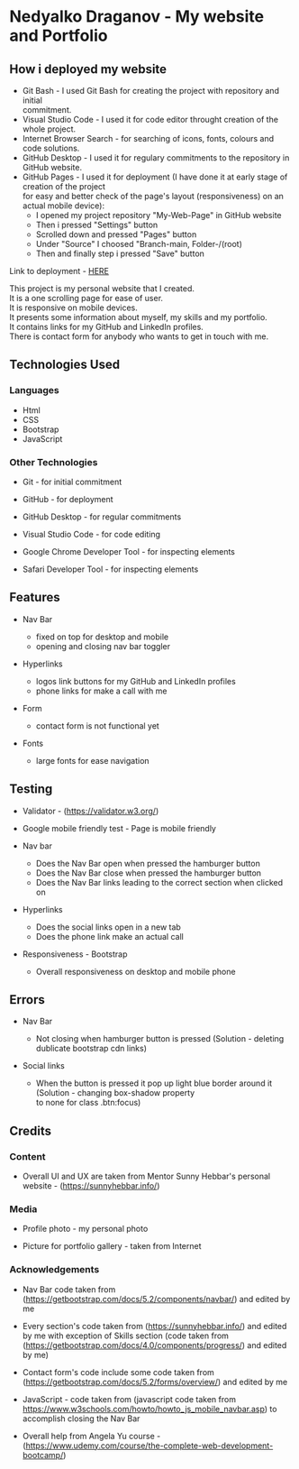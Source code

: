# Nedyalko Draganov - My website and Portfolio

## How i deployed my website

* Git Bash - I used Git Bash for creating the project with repository and initial<br/>
 commitment.
* Visual Studio Code - I used it for code editor throught creation of the whole project.
* Internet Browser Search - for searching of icons, fonts, colours and code solutions.
* GitHub Desktop - I used it for regulary commitments to the repository in GitHub website.
* GitHub Pages - I used it for deployment (I have done it at early stage of creation of the project<br/>
  for easy and better check of the page's layout (responsiveness) on an actual mobile device):
  - I opened my project repository "My-Web-Page" in GitHub website
  - Then i pressed "Settings" button
  - Scrolled down and pressed "Pages" button
  - Under "Source" I choosed "Branch-main, Folder-/(root)
  - Then and finally step i pressed "Save" button


Link to deployment - [HERE](https://ndraganov.github.io/My-Web-Page/)

This project is my personal website that I created.<br/>
It is a one scrolling page for ease of user.<br/>
It is responsive on mobile devices.<br/>
It presents some information about myself, my skills and my portfolio.<br/>
It contains links for my GitHub and LinkedIn profiles.<br/>
There is contact form for anybody who wants to get in touch with me.<br/>

## Technologies Used

### Languages

* Html
* CSS
* Bootstrap
* JavaScript

### Other Technologies

* Git - for initial commitment

* GitHub - for deployment

* GitHub Desktop - for regular commitments

* Visual Studio Code - for code editing

* Google Chrome Developer Tool - for inspecting elements

* Safari Developer Tool - for inspecting elements


## Features

* Nav Bar
  - fixed on top for desktop and mobile
  - opening and closing nav bar toggler

* Hyperlinks
  - logos link buttons for my GitHub and LinkedIn profiles
  - phone links for make a call with me

* Form
  - contact form is not functional yet

* Fonts
  - large fonts for ease navigation

## Testing

* Validator - (https://validator.w3.org/)

* Google mobile friendly test - Page is mobile friendly

* Nav bar
  - Does the Nav Bar open when pressed the hamburger button
  - Does the Nav Bar close when pressed the hamburger button
  - Does the Nav Bar links leading to the correct section when clicked on 

* Hyperlinks
  - Does the social links open in a new tab
  - Does the phone link make an actual call

* Responsiveness - Bootstrap
  - Overall responsiveness on desktop and mobile phone

## Errors

* Nav Bar
  - Not closing when hamburger button is pressed (Solution - deleting dublicate bootstrap cdn links)

* Social links
  - When the button is pressed it pop up light blue border around it (Solution - changing box-shadow property<br/>
   to none for class .btn:focus)

## Credits

### Content

* Overall UI and UX are taken from Mentor Sunny Hebbar's personal website - (https://sunnyhebbar.info/)

### Media

* Profile photo - my personal photo

* Picture for portfolio gallery - taken from Internet

### Acknowledgements

* Nav Bar code taken from (https://getbootstrap.com/docs/5.2/components/navbar/) and edited by me

* Every section's code taken from (https://sunnyhebbar.info/) and edited by me with exception of Skills section (code taken from (https://getbootstrap.com/docs/4.0/components/progress/) and edited by me)

* Contact form's code include some code taken from (https://getbootstrap.com/docs/5.2/forms/overview/) and edited by me

* JavaScript - code taken from (javascript code taken from https://www.w3schools.com/howto/howto_js_mobile_navbar.asp) to accomplish closing the Nav Bar

* Overall help from Angela Yu course - (https://www.udemy.com/course/the-complete-web-development-bootcamp/)
